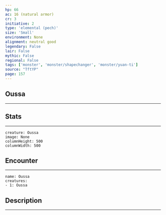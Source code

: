 ```yaml
---
hp: 66
ac: 16 (natural armor)
cr: 3
initiative: 2
type: 'elemental (pech)'    
size: 'Small'
environment: None
alignment: neutral good
legendary: False
lair: False
mythic: False
regional: False
tags: ['monster', 'monster/shapechanger', 'monster/yuan-ti']
source: "TftYP"
page: 157
---
```


## Oussa
---



## Stats
---

```statblock
creature: Oussa
image: None
columnHeight: 500
columnWidth: 500
```

## Encounter
---

```encounter-table
name: Oussa
creatures:
- 1: Oussa
```

## Description
---




